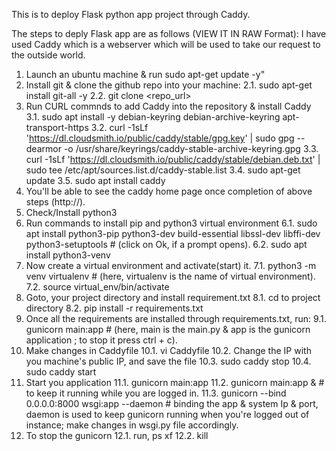 This is to deploy Flask python app project through Caddy.

The steps to deply Flask app are as follows (VIEW IT IN RAW Format):
I have used Caddy which is a webserver which will be used to take our request to the outside world.

1. Launch an ubuntu machine & run sudo apt-get update -y"
2. Install git & clone the github repo into your machine:
	  2.1. sudo apt-get install git-all -y
    2.2. git clone <repo_url>
3. Run CURL commnds to add Caddy into the repository & install Caddy
    3.1. sudo apt install -y debian-keyring debian-archive-keyring apt-transport-https
    3.2. curl -1sLf 'https://dl.cloudsmith.io/public/caddy/stable/gpg.key' | sudo gpg --dearmor -o /usr/share/keyrings/caddy-stable-archive-keyring.gpg
    3.3. curl -1sLf 'https://dl.cloudsmith.io/public/caddy/stable/debian.deb.txt' | sudo tee /etc/apt/sources.list.d/caddy-stable.list
    3.4. sudo apt-get update
    3.5. sudo apt install caddy
4. You'll be able to see the caddy home page once completion of above steps (http://<public-ip>).
5. Check/Install python3
6. Run commands to install pip and python3 virtual environment
    6.1. sudo apt install python3-pip python3-dev build-essential libssl-dev libffi-dev python3-setuptools  				# (click on Ok, if a prompt opens).
    6.2. sudo apt install python3-venv
7. Now create a virtual environment and activate(start) it.
    7.1. python3 -m venv virtualenv																# (here, virtualenv is the name of virtual environment).
    7.2. source virtual_env/bin/activate
8. Goto, your project directory and install requirement.txt
    8.1. cd to project directory
    8.2. pip install -r requirements.txt
9. Once all the requirements are installed through requirements.txt, run:
    9.1. gunicorn main:app																					# (here, main is the main.py & app is the gunicorn application ; to stop it press ctrl + c).
10. Make changes in Caddyfile
    10.1. vi Caddyfile
    10.2. Change the IP with you machine's public IP, and save the file
    10.3. sudo caddy stop
    10.4. sudo caddy start
11. Start you application
    11.1. gunicorn main:app
    11.2. gunicorn main:app &																					# to keep it running while you are logged in.
    11.3. gunicorn --bind 0.0.0.0:8000 wsgi:app --daemon					# binding the app & system Ip & port, daemon is used to keep gunicorn running when you're logged out of instance; make changes in wsgi.py file accordingly.
12. To stop the gunicorn
    12.1. run, ps xf
    12.2. kill <gunicorn-process-id>

	
